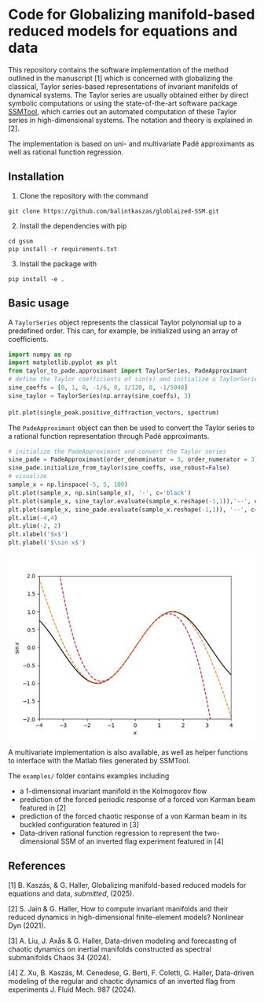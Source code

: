 # Code for Globalizing manifold-based reduced models for equations and data

This repository contains the software implementation of the method outlined in the manuscript [1] which is concerned with globalizing the classical, Taylor series-based representations of invariant manifolds of dynamical systems. The Taylor series are usually obtained either by direct symbolic computations or using the state-of-the-art software package [SSMTool](https://github.com/jain-shobhit/SSMTool/tree/master), which carries out an automated computation of these Taylor series in high-dimensional systems. The notation and theory is explained in [2].

The implementation is based on uni- and multivariate Padé approximants as well as rational function regression. 


## Installation

1. Clone the repository with the command

```
git clone https://github.com/balintkaszas/globlaized-SSM.git
```

2. Install the dependencies with pip

``` 
cd gssm
pip install -r requirements.txt
```    
3. Install the package with 

```
pip install -e . 
```


## Basic usage 
A  ```TaylorSeries``` object represents the classical Taylor polynomial up to a predefined order. This can, for example, be initialized using an array of coefficients. 

```python
import numpy as np
import matplotlib.pyplot as plt
from taylor_to_pade.approximant import TaylorSeries, PadeApproximant
# define the Taylor coefficients of sin(x) and initialize a TaylorSeries object
sine_coeffs = [0, 1, 0, -1/6, 0, 1/120, 0, -1/5040]
sine_taylor = TaylorSeries(np.array(sine_coeffs), 3)

plt.plot(single_peak.positive_diffraction_vectors, spectrum)
```

The ```PadeApproximant``` object can then be used to convert the Taylor series to a rational function representation through Padé approximants. 
```python
# initialize the PadeApproximant and convert the Taylor series
sine_pade = PadeApproximant(order_denominator = 3, order_numerator = 3)
sine_pade.initialize_from_taylor(sine_coeffs, use_robust=False)
# visualize 
sample_x = np.linspace(-5, 5, 100)
plt.plot(sample_x, np.sin(sample_x), '-', c='black')
plt.plot(sample_x, sine_taylor.evaluate(sample_x.reshape(-1,1)),'--', c='crimson')
plt.plot(sample_x, sine_pade.evaluate(sample_x.reshape(-1,1)), '--', c='C1')
plt.xlim(-4,4)
plt.ylim(-2, 2)
plt.xlabel('$x$')
plt.ylabel('$\sin x$')
```


![image](docs/im1.jpg)

A multivariate implementation is also available, as well as helper functions to interface with the Matlab files generated by SSMTool.

The ```examples/``` folder contains examples including

- a 1-dimensional invariant manifold in the Kolmogorov flow
- prediction of the forced periodic response of a forced von Karman beam featured in [2]
- prediction of the forced chaotic response of a von Karman beam in its buckled configuration featured in [3]
- Data-driven rational function regression to represent the two-dimensional SSM of an inverted flag experiment featured in [4]


## References

[1] B. Kaszás, & G. Haller, Globalizing manifold-based reduced models for equations and data, _submitted_, (2025).

[2] S. Jain & G. Haller, How to compute invariant manifolds and their reduced dynamics in high-dimensional finite-element models? Nonlinear Dyn (2021). 

[3] A. Liu, J. Axås & G. Haller, Data-driven modeling and forecasting of chaotic dynamics on inertial manifolds constructed as spectral submanifolds Chaos 34 (2024).

[4] Z. Xu, B. Kaszás, M. Cenedese, G. Berti, F. Coletti, G. Haller, Data-driven modeling of the regular and chaotic dynamics of an inverted flag from experiments J. Fluid Mech. 987 (2024).

